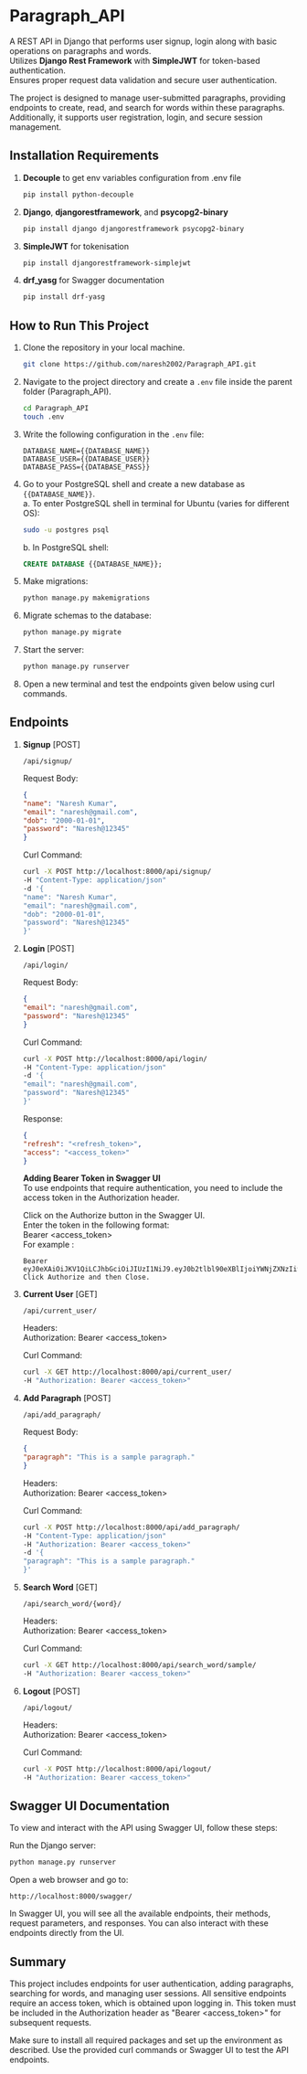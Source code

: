 # Paragraph_API

A REST API in Django that performs user signup, login along with basic operations on paragraphs and words.  
Utilizes **Django Rest Framework** with **SimpleJWT** for token-based authentication.  
Ensures proper request data validation and secure user authentication.  

The project is designed to manage user-submitted paragraphs, providing endpoints to create, read, and search for words within these paragraphs. Additionally, it supports user registration, login, and secure session management.

## Installation Requirements

1. **Decouple** to get env variables configuration from .env file  
    ```bash
    pip install python-decouple
    ```
2. **Django**, **djangorestframework**, and **psycopg2-binary**  
    ```bash
    pip install django djangorestframework psycopg2-binary
    ```
3. **SimpleJWT** for tokenisation  
    ```bash
    pip install djangorestframework-simplejwt
    ```  
4. **drf_yasg** for Swagger documentation  
    ```bash
    pip install drf-yasg
    ```  

## How to Run This Project

1. Clone the repository in your local machine.  
    ```bash
    git clone https://github.com/naresh2002/Paragraph_API.git
    ```

2. Navigate to the project directory and create a `.env` file inside the parent folder (Paragraph_API).  
    ```bash
    cd Paragraph_API
    touch .env
    ```

3. Write the following configuration in the `.env` file:  
    ```plaintext
    DATABASE_NAME={{DATABASE_NAME}}
    DATABASE_USER={{DATABASE_USER}}
    DATABASE_PASS={{DATABASE_PASS}}
    ```

4. Go to your PostgreSQL shell and create a new database as `{{DATABASE_NAME}}`.  
    a. To enter PostgreSQL shell in terminal for Ubuntu (varies for different OS):  
    ```bash
    sudo -u postgres psql
    ```
    b. In PostgreSQL shell:  
    ```sql
    CREATE DATABASE {{DATABASE_NAME}};
    ```

5. Make migrations:  
    ```bash
    python manage.py makemigrations
    ```

6. Migrate schemas to the database:  
    ```bash
    python manage.py migrate
    ```

7. Start the server:  
    ```bash
    python manage.py runserver
    ```

8. Open a new terminal and test the endpoints given below using curl commands.

## Endpoints
1. **Signup** [POST]  

   ``` /api/signup/ ```  

   Request Body:  
   ```json
   {
   "name": "Naresh Kumar",
   "email": "naresh@gmail.com",
   "dob": "2000-01-01",
   "password": "Naresh@12345"
   }
   ```  

   Curl Command:  
   ```bash
   curl -X POST http://localhost:8000/api/signup/
   -H "Content-Type: application/json"
   -d '{
   "name": "Naresh Kumar",
   "email": "naresh@gmail.com",
   "dob": "2000-01-01",
   "password": "Naresh@12345"
   }'
   ```

2. **Login** [POST]  

   ``` /api/login/ ```  

   Request Body:  
   ```json
   {
   "email": "naresh@gmail.com",
   "password": "Naresh@12345"
   }
   ```  

   Curl Command:  
   ```bash
   curl -X POST http://localhost:8000/api/login/
   -H "Content-Type: application/json"
   -d '{
   "email": "naresh@gmail.com",
   "password": "Naresh@12345"
   }'
   ```

   Response:  
   ```json
   {
   "refresh": "<refresh_token>",
   "access": "<access_token>"
   }
   ```

   **Adding Bearer Token in Swagger UI**  
   To use endpoints that require authentication, you need to include the access token in the Authorization header.

   Click on the Authorize button in the Swagger UI.  
   Enter the token in the following format:  
   Bearer <access_token>  
   For example :
   ```
   Bearer eyJ0eXAiOiJKV1QiLCJhbGciOiJIUzI1NiJ9.eyJ0b2tlbl90eXBlIjoiYWNjZXNzIiwiZXhwIjoxNzIxMjIxNjcyLCJpYXQiOjE3MjEyMTgwNzIsImp0aSI6IjAxYWI2YTUyOGZkNTRlNjQ4MTU5ZGEzYjJhNDgzZDhjIiwidXNlcl9pZCI6MX0.e5C57PJzer4O5GPRt2HxksHSnXVOqazeXJtuxVgVvqY```  
   Click Authorize and then Close.  

4. **Current User** [GET]  

   ``` /api/current_user/ ```  

   Headers:  
   Authorization: Bearer <access_token>  

   Curl Command:  
   ```bash
   curl -X GET http://localhost:8000/api/current_user/
   -H "Authorization: Bearer <access_token>"
   ```

5. **Add Paragraph** [POST]  

   ``` /api/add_paragraph/ ```  

   Request Body:  
   ```json
   {
   "paragraph": "This is a sample paragraph."
   }
   ```

   Headers:  
   Authorization: Bearer <access_token>  

   Curl Command:  
   ```bash
   curl -X POST http://localhost:8000/api/add_paragraph/
   -H "Content-Type: application/json"
   -H "Authorization: Bearer <access_token>"
   -d '{
   "paragraph": "This is a sample paragraph."
   }'
   ```

6. **Search Word** [GET]  

   ``` /api/search_word/{word}/ ```  

   Headers:  
   Authorization: Bearer <access_token>  

   Curl Command:  
   ```bash
   curl -X GET http://localhost:8000/api/search_word/sample/
   -H "Authorization: Bearer <access_token>"
   ```

7. **Logout** [POST]  

   ``` /api/logout/ ```  

   Headers:  
   Authorization: Bearer <access_token>  

   Curl Command:  
   ```bash
   curl -X POST http://localhost:8000/api/logout/
   -H "Authorization: Bearer <access_token>"
   ```

## Swagger UI Documentation
To view and interact with the API using Swagger UI, follow these steps:

Run the Django server:
```bash
python manage.py runserver
```
Open a web browser and go to:
```
http://localhost:8000/swagger/
```
In Swagger UI, you will see all the available endpoints, their methods, request parameters, and responses. You can also interact with these endpoints directly from the UI.

## Summary  

This project includes endpoints for user authentication, adding paragraphs, searching for words, and managing user sessions. All sensitive endpoints require an access token, which is obtained upon logging in. This token must be included in the Authorization header as "Bearer <access_token>" for subsequent requests.  

Make sure to install all required packages and set up the environment as described. Use the provided curl commands or Swagger UI to test the API endpoints.  
